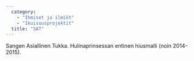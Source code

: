 ```yaml
---
  category: 
    - "Ihmiset ja ilmiöt"
    - "Ikuisuusprojektit"
  title: "SAT"
---
```

Sangen Asiallinen Tukka. Hulinaprinsessan entinen hiusmalli (noin 2014-2015).